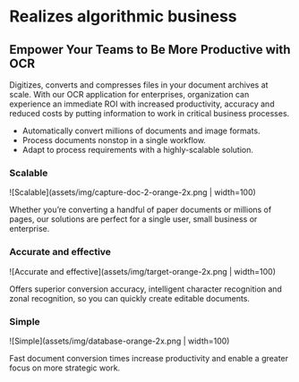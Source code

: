 # Realizes algorithmic business

## Empower Your Teams to Be More Productive with OCR

Digitizes, converts and compresses files in your document archives at scale. With our OCR application for enterprises, organization can experience an immediate ROI with increased productivity, accuracy and reduced costs by putting information to work in critical business processes.

* Automatically convert millions of documents and image formats.
* Process documents nonstop in a single workflow.
* Adapt to process requirements with a highly-scalable solution.

### Scalable

![Scalable](assets/img/capture-doc-2-orange-2x.png | width=100)

Whether you’re converting a handful of paper documents or millions of pages, our solutions are perfect for a single user, small business or enterprise.

### Accurate and effective

![Accurate and effective](assets/img/target-orange-2x.png | width=100)

Offers superior conversion accuracy, intelligent character recognition and zonal recognition, so you can quickly create editable documents.

### Simple

![Simple](assets/img/database-orange-2x.png | width=100)

Fast document conversion times increase productivity and enable a greater focus on more strategic work.
